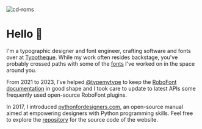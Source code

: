 ![cd-roms](https://pythonfordesigners.com/tutorials/hsl-color-wheel/cd-roms@1500.png)

# Hello 👋

I'm a typographic designer and font engineer, crafting software and fonts over at [Typotheque](https://www.typotheque.com). While my work often resides backstage, you've probably crossed paths with some of the [fonts](https://www.typotheque.com/authors/roberto-arista/fonts) I've worked on in the space around you.

From 2021 to 2023, I’ve helped [@typemytype](https://github.com/typemytype) to keep the [RoboFont documentation](https://robofont.com) in good shape and I took care to update to latest APIs some frequently used open-source RoboFont plugins.

In 2017, I introduced [pythonfordesigners.com](https://pythonfordesigners.com), an open-source manual aimed at empowering designers with Python programming skills. Feel free to explore the [repository](https://github.com/roberto-arista/PythonForDesigners) for the source code of the website.
